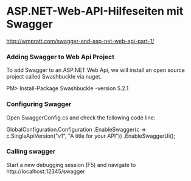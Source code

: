 # ASP.NET-Web-API-Hilfeseiten mit Swagger

http://wmpratt.com/swagger-and-asp-net-web-api-part-1/

### Adding Swagger to Web Api Project
To add Swagger to an ASP.NET Web Api, we will install an open source project called Swashbuckle via nuget.

PM> Install-Package Swashbuckle -version 5.2.1

### Configuring Swagger
Open SwaggerConfig.cs and check the following code line:
 
GlobalConfiguration.Configuration
  .EnableSwagger(c => c.SingleApiVersion("v1", "A title for your API"))
  .EnableSwaggerUi();

### Calling swagger
Start a new debugging session (F5) and navigate to http://localhost:12345/swagger